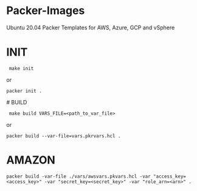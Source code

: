 # Packer-Images
Ubuntu 20.04 Packer Templates for AWS, Azure, GCP and vSphere

# INIT

```
 make init
```

or 

```
packer init . 
```
# BUILD

```
 make build VARS_FILE=<path_to_var_file>
```

or

```
packer build --var-file=vars.pkrvars.hcl .
```

# AMAZON

```
packer build -var-file ./vars/awsvars.pkvars.hcl -var "access_key=<access_key>" -var "secret_key=<secret_key>" -var "role_arn=<arn>" .
```